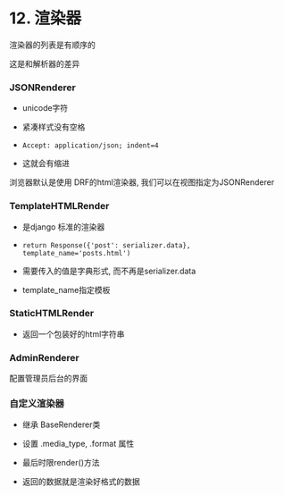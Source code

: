 # 12. 渲染器

渲染器的列表是有顺序的

这是和解析器的差异



### JSONRenderer

* unicode字符
* 紧凑样式没有空格



* `Accept: application/json; indent=4`
* 这就会有缩进



浏览器默认是使用 DRF的html渲染器, 我们可以在视图指定为JSONRenderer





### TemplateHTMLRender

* 是django 标准的渲染器

* ```
  return Response({'post': serializer.data}, template_name='posts.html')
  ```

* 需要传入的值是字典形式, 而不再是serializer.data

* template_name指定模板





### StaticHTMLRender

* 返回一个包装好的html字符串



### AdminRenderer 

配置管理员后台的界面





### 自定义渲染器

* 继承 BaseRenderer类
* 设置 .media_type, .format 属性
* 最后时限render()方法

* 返回的数据就是渲染好格式的数据



























